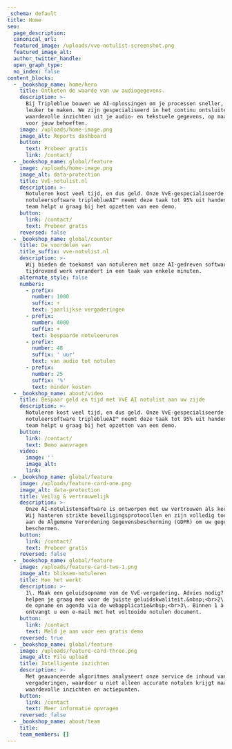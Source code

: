 ```yaml
---
_schema: default
title: Home
seo:
  page_description:
  canonical_url:
  featured_image: /uploads/vve-notulist-screenshot.png
  featured_image_alt:
  author_twitter_handle:
  open_graph_type:
  no_index: false
content_blocks:
  - _bookshop_name: home/hero
    title: Ontketen de waarde van uw audiogegevens.
    description: >-
      Bij Tripleblue bouwen we AI-oplossingen om je processen sneller, beter en
      leuker te maken. We zijn gespecialiseerd in het continu ontsluiten van
      waardevolle inzichten uit je audio- en tekstuele gegevens, op maat gemaakt
      voor jouw behoeften.
    image: /uploads/home-image.png
    image_alt: Reports dashboard
    button:
      text: Probeer gratis
      link: /contact/
  - _bookshop_name: global/feature
    image: /uploads/home-image.png
    image_alt: data-protection
    title: VvE-notulist.nl
    description: >-
      Notuleren kost veel tijd, en dus geld. Onze VvE-gespecialiseerde
      notuleersoftware tripleblueAI™ neemt deze taak tot 95% uit handen. Ons
      team helpt u graag bij het opzetten van een demo.
    button:
      link: /contact/
      text: Probeer gratis
    reversed: false
  - _bookshop_name: global/counter
    title: De voordelen van
    title_suffix: vve-notulist.nl
    description: >-
      Wij bieden de toekomst van notuleren met onze AI-gedreven software die
      tijdrovend werk verandert in een taak van enkele minuten.
    alternate_style: false
    numbers:
      - prefix:
        number: 1000
        suffix: +
        text: jaarlijkse vergaderingen
      - prefix:
        number: 4000
        suffix: +
        text: bespaarde notuleeruren
      - prefix:
        number: 48
        suffix: ' uur'
        text: van audio tot notulen
      - prefix:
        number: 25
        suffix: '%'
        text: minder kosten
  - _bookshop_name: about/video
    title: Bespaar geld en tijd met VvE AI notulist aan uw zijde
    description: >-
      Notuleren kost veel tijd, en dus geld. Onze VvE-gespecialiseerde
      notuleersoftware tripleblueAI™ neemt deze taak tot 95% uit handen. Ons
      team helpt u graag bij het opzetten van een demo.
    button:
      link: /contact/
      text: Demo aanvragen
    video:
      image: ''
      image_alt:
      link:
  - _bookshop_name: global/feature
    image: /uploads/feature-card-one.png
    image_alt: data-protection
    title: Veilig & vertrouwelijk
    description: >-
      Onze AI-notulistensoftware is ontworpen met uw vertrouwen als kernwaarde.
      Wij hanteren strikte beveiligingsprotocollen en zijn volledig toegewijd
      aan de Algemene Verordening Gegevensbescherming (GDPR) om uw gegevens te
      beschermen.
    button:
      link: /contact/
      text: Probeer gratis
    reversed: false
  - _bookshop_name: global/feature
    image: /uploads/feature-card-two-1.png
    image_alt: bliksem-notuleren
    title: Hoe het werkt
    description: >-
      1\. Maak een geluidsopname van de VvE-vergadering. Advies nodig? Wij
      helpen je graag mee voor de juiste geluidskwaliteit.&nbsp;<br>2\. Upload
      de opname en agenda via de webapplicatie&nbsp;<br>3\. Binnen 1 à 2 dagen
      ontvangt u een e-mail met het voltooide notulen document.
    button:
      link: /contact
      text: Meld je aan voor een gratis demo
    reversed: true
  - _bookshop_name: global/feature
    image: /uploads/feature-card-three.png
    image_alt: File upload
    title: Intelligente inzichten
    description: >-
      Met geavanceerde algoritmes analyseert onze service de inhoud van uw
      vergaderingen, waardoor u niet alleen accurate notulen krijgt maar ook
      waardevolle inzichten en actiepunten.
    button:
      link: /contact
      text: Meer informatie opvragen
    reversed: false
  - _bookshop_name: about/team
    title:
    team_members: []
---
```

